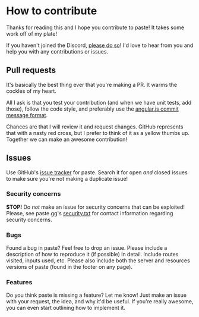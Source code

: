 # How to contribute

Thanks for reading this and I hope you contribute to paste! It takes some work off of my plate!

If you haven't joined the Discord, [please do so](https://discord.gg/EnqSwJK)! I'd love to hear from
you and help you with any contributions or issues.

## Pull requests

It's basically the best thing ever that you're making a PR. It warms the cockles of my heart.

All I ask is that you test your contribution (and when we have unit tests, add those), follow the
code style, and preferably use the [angular.js commit message format](https://github.com/angular/angular.js/blob/master/DEVELOPERS.md#commits).

Chances are that I will review it and request changes. GitHub represents that with a nasty red
cross, but I prefer to think of it as a yellow thumbs up. Together we can make an awesome
contribution!

## Issues

Use GitHub's [issue tracker](https://github.com/jkcclemens/paste/issues) for paste. Search it for
open *and* closed issues to make sure you're not making a duplicate issue!

### Security concerns

**STOP!** Do *not* make an issue for security concerns that can be exploited! Please, see paste.gg's
[security.txt](https://paste.gg/.well-known/security.txt) for contact information regarding security
concerns.

### Bugs

Found a bug in paste? Feel free to drop an issue. Please include a description of how to reproduce
it (if possible) in detail. Include routes visited, inputs used, etc. Please also include both the
server and resources versions of paste (found in the footer on any page).

### Features

Do you think paste is missing a feature? Let me know! Just make an issue with your request, the
idea, and why it'd be useful. If you're really awesome, you can even start outlining how to
implement it.
